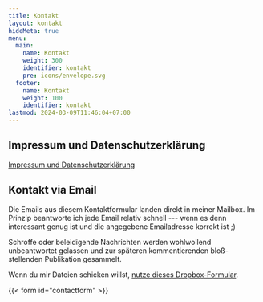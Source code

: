 ```yaml
---
title: Kontakt
layout: kontakt
hideMeta: true
menu:
  main:
    name: Kontakt
    weight: 300
    identifier: kontakt
    pre: icons/envelope.svg
  footer:
    name: Kontakt
    weight: 100
    identifier: kontakt
lastmod: 2024-03-09T11:46:04+07:00
---
```


## Impressum und Datenschutzerklärung

[Impressum und Datenschutzerklärung][1]

## Kontakt via Email

Die Emails aus diesem Kontaktformular landen direkt in meiner Mailbox. Im Prinzip beantworte ich jede Email relativ schnell --- wenn es denn interessant genug ist und die angegebene Emailadresse korrekt ist ;)

Schroffe oder beleidigende Nachrichten werden wohlwollend unbeantwortet gelassen und zur späteren kommentierenden bloß-stellenden Publikation gesammelt.

Wenn du mir Dateien schicken willst, [nutze dieses Dropbox-Formular][2].

{{< form id="contactform" >}}

[1]: /datenschutzerklaerung/

[2]: https://www.dropbox.com/request/GZxosbX7metiPoiuLvxo
